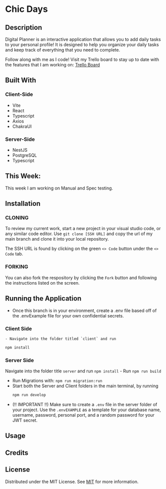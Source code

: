 # Chic Days 

## Description

Digital Planner is an interactive application that allows you to add daily tasks to your personal profile! It is designed to help you organize your daily tasks and keep track of everything that you need to complete.

Follow along with me as I code! Visit my Trello board to stay up to date with the features that I am working on: [Trello Board](https://trello.com/b/Cu7Oloup/to-do-list)

## Built With
### Client-Side 
- Vite
- React
- Typescript
- Axios
- ChakraUI

### Server-Side 
- NestJS
- PostgreSQL
- Typescript

## This Week:

This week I am working on Manual and Spec testing.

## Installation

### CLONING
To review my current work, start a new project in your visual studio code, or any similar code editor. Use `git clone [SSH URL]` and copy the url of my main branch and clone it into your local repository. 

The SSH URL is found by clicking on the green `<> Code` button under the `<> Code` tab.
### FORKING 
You can also fork the respository by clicking the `Fork` button and following the instructions listed on the screen.

## Running the Application

 - Once this branch is in your environment, create a .env file based off of the .envExample file for your own confidential secrets.
### Client Side
    - Navigate into the folder titled `client` and run
   ```sh
   npm install
   ```
### Server Side
   Navigate into the folder title `server` and run ```npm install```
    - Run ```npm run build ```
   - Run Migrations with: ```npm run migration:run```
 - Start both the Server and Client folders in the main terminal, by running
   ```sh
   npm run develop
      ```
 - (!! IMPORTANT !!) Make sure to create a `.env` file in the server folder of your project. Use the `.envEXAMPLE` as a template for your database name, username, password, personal port, and a random password for your JWT secret.

## Usage

## Credits

## License

Distributed under the MIT License. See [MIT](https://choosealicense.com/licenses/mit/) for more information.
